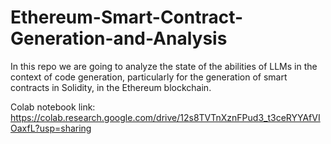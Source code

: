 # Ethereum-Smart-Contract-Generation-and-Analysis
In this repo we are going to analyze the state of the abilities of LLMs in the context of code generation, particularly for the generation of smart contracts in Solidity, in the Ethereum blockchain.

Colab notebook link: https://colab.research.google.com/drive/12s8TVTnXznFPud3_t3ceRYYAfVIOaxfL?usp=sharing
